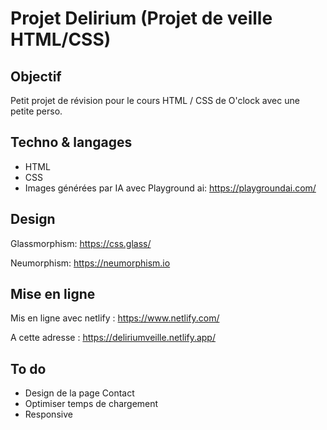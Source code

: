 # Projet Delirium (Projet de veille HTML/CSS)

## Objectif

Petit projet de révision pour le cours HTML / CSS de O'clock avec une petite perso.

## Techno & langages

- HTML
- CSS
- Images générées par IA avec Playground ai: https://playgroundai.com/

## Design

Glassmorphism: https://css.glass/

Neumorphism: https://neumorphism.io

## Mise en ligne

Mis en ligne avec netlify : https://www.netlify.com/

A cette adresse : https://deliriumveille.netlify.app/

## To do

- Design de la page Contact
- Optimiser temps de chargement
- Responsive
